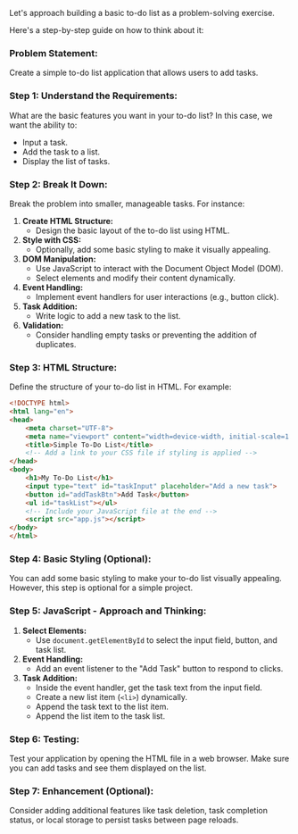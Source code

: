 Let's approach building a basic to-do list as a problem-solving exercise. 

Here's a step-by-step guide on how to think about it:

### Problem Statement:
Create a simple to-do list application that allows users to add tasks.

### Step 1: Understand the Requirements:
What are the basic features you want in your to-do list? In this case, we want the ability to:
- Input a task.
- Add the task to a list.
- Display the list of tasks.

### Step 2: Break It Down:
Break the problem into smaller, manageable tasks. For instance:
1. **Create HTML Structure:**
   - Design the basic layout of the to-do list using HTML.
2. **Style with CSS:**
   - Optionally, add some basic styling to make it visually appealing.
3. **DOM Manipulation:**
   - Use JavaScript to interact with the Document Object Model (DOM).
   - Select elements and modify their content dynamically.
4. **Event Handling:**
   - Implement event handlers for user interactions (e.g., button click).
5. **Task Addition:**
   - Write logic to add a new task to the list.
6. **Validation:**
   - Consider handling empty tasks or preventing the addition of duplicates.

### Step 3: HTML Structure:
Define the structure of your to-do list in HTML. For example:
```html
<!DOCTYPE html>
<html lang="en">
<head>
    <meta charset="UTF-8">
    <meta name="viewport" content="width=device-width, initial-scale=1.0">
    <title>Simple To-Do List</title>
    <!-- Add a link to your CSS file if styling is applied -->
</head>
<body>
    <h1>My To-Do List</h1>
    <input type="text" id="taskInput" placeholder="Add a new task">
    <button id="addTaskBtn">Add Task</button>
    <ul id="taskList"></ul>
    <!-- Include your JavaScript file at the end -->
    <script src="app.js"></script>
</body>
</html>
```

### Step 4: Basic Styling (Optional):
You can add some basic styling to make your to-do list visually appealing. However, this step is optional for a simple project.

### Step 5: JavaScript - Approach and Thinking:
1. **Select Elements:**
   - Use `document.getElementById` to select the input field, button, and task list.
2. **Event Handling:**
   - Add an event listener to the "Add Task" button to respond to clicks.
3. **Task Addition:**
   - Inside the event handler, get the task text from the input field.
   - Create a new list item (`<li>`) dynamically.
   - Append the task text to the list item.
   - Append the list item to the task list.

### Step 6: Testing:
Test your application by opening the HTML file in a web browser. Make sure you can add tasks and see them displayed on the list.

### Step 7: Enhancement (Optional):
Consider adding additional features like task deletion, task completion status, or local storage to persist tasks between page reloads.
